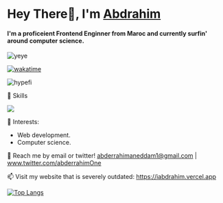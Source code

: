 # Hey There👋, I'm [Abdrahim](https://www.abderrahim1.tk/)

#### I'm a proficeient Frontend Enginner from Maroc and currently surfin' around computer science.
<div>

![yeye](https://raw.githubusercontent.com/seanprashad/slackmoji/master/emoji/blob/blob-dundundun-gif.gif)

</div>

<a href="https://wakatime.com/@Abdrahimo">

  ![wakatime](https://wakatime.com/badge/user/8617238d-9b20-4d05-9b5a-d94e1d7ff00b.svg)

</a>

<p align="left"> <img src="https://komarev.com/ghpvc/?username=iabdrahim&label=Profile%20views&color=0e75b6&style=flat" alt="hypefi" /> </p>



🚀 Skills

<p align="start">
  <a href="https://skillicons.dev">
    <img src="https://skillicons.dev/icons?i=js,nodejs,cpp,sass,express,tailwindcss,react,nextjs,figma,vscode,git" />
  </a>
</p>


🌱 Interests:
- Web development.
- Computer science.

💬 Reach me by email or twitter! abderrahimaneddam1@gmail.com | www.twitter.com/abderrahimOne

📫 Visit my website that is severely outdated: https://iabdrahim.vercel.app

[![Top Langs](https://github-readme-stats.vercel.app/api/top-langs/?username=iabdrahim&layout=compact&hide=tex)](https://github.com/anuraghazra/github-readme-stats)

